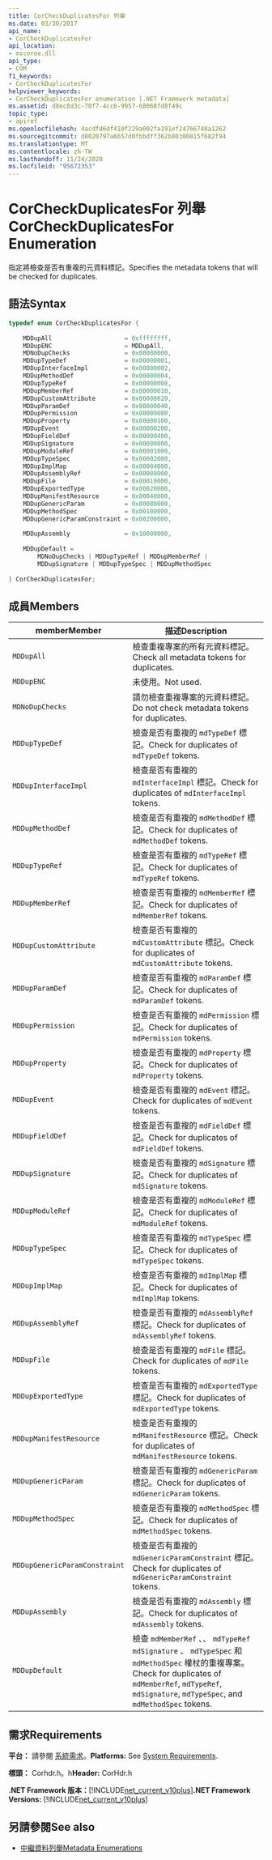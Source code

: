 ```yaml
---
title: CorCheckDuplicatesFor 列舉
ms.date: 03/30/2017
api_name:
- CorCheckDuplicatesFor
api_location:
- mscoree.dll
api_type:
- COM
f1_keywords:
- CorCheckDuplicatesFor
helpviewer_keywords:
- CorCheckDuplicatesFor enumeration [.NET Framework metadata]
ms.assetid: d8ec8d3c-70f7-4cc6-9957-68068fd8f49c
topic_type:
- apiref
ms.openlocfilehash: 4acdfd6df410f229a002fa191ef24766748a1262
ms.sourcegitcommit: d8020797a6657d0fbbdff362b80300815f682f94
ms.translationtype: MT
ms.contentlocale: zh-TW
ms.lasthandoff: 11/24/2020
ms.locfileid: "95672353"
---
```

# <a name="corcheckduplicatesfor-enumeration"></a><span data-ttu-id="f59c9-102">CorCheckDuplicatesFor 列舉</span><span class="sxs-lookup"><span data-stu-id="f59c9-102">CorCheckDuplicatesFor Enumeration</span></span>

<span data-ttu-id="f59c9-103">指定將檢查是否有重複的元資料標記。</span><span class="sxs-lookup"><span data-stu-id="f59c9-103">Specifies the metadata tokens that will be checked for duplicates.</span></span>  
  
## <a name="syntax"></a><span data-ttu-id="f59c9-104">語法</span><span class="sxs-lookup"><span data-stu-id="f59c9-104">Syntax</span></span>  
  
```cpp  
typedef enum CorCheckDuplicatesFor {  
  
    MDDupAll                    = 0xffffffff,  
    MDDupENC                    = MDDupAll,  
    MDNoDupChecks               = 0x00000000,  
    MDDupTypeDef                = 0x00000001,  
    MDDupInterfaceImpl          = 0x00000002,  
    MDDupMethodDef              = 0x00000004,  
    MDDupTypeRef                = 0x00000008,  
    MDDupMemberRef              = 0x00000010,  
    MDDupCustomAttribute        = 0x00000020,  
    MDDupParamDef               = 0x00000040,  
    MDDupPermission             = 0x00000080,  
    MDDupProperty               = 0x00000100,  
    MDDupEvent                  = 0x00000200,  
    MDDupFieldDef               = 0x00000400,  
    MDDupSignature              = 0x00000800,  
    MDDupModuleRef              = 0x00001000,  
    MDDupTypeSpec               = 0x00002000,  
    MDDupImplMap                = 0x00004000,  
    MDDupAssemblyRef            = 0x00008000,  
    MDDupFile                   = 0x00010000,  
    MDDupExportedType           = 0x00020000,  
    MDDupManifestResource       = 0x00040000,  
    MDDupGenericParam           = 0x00080000,  
    MDDupMethodSpec             = 0x00100000,  
    MDDupGenericParamConstraint = 0x00200000,  
  
    MDDupAssembly               = 0x10000000,  
  
    MDDupDefault =
        MDNoDupChecks | MDDupTypeRef | MDDupMemberRef |
        MDDupSignature | MDDupTypeSpec | MDDupMethodSpec  
  
} CorCheckDuplicatesFor;  
```  
  
## <a name="members"></a><span data-ttu-id="f59c9-105">成員</span><span class="sxs-lookup"><span data-stu-id="f59c9-105">Members</span></span>  
  
|<span data-ttu-id="f59c9-106">member</span><span class="sxs-lookup"><span data-stu-id="f59c9-106">Member</span></span>|<span data-ttu-id="f59c9-107">描述</span><span class="sxs-lookup"><span data-stu-id="f59c9-107">Description</span></span>|  
|------------|-----------------|  
|`MDDupAll`|<span data-ttu-id="f59c9-108">檢查重複專案的所有元資料標記。</span><span class="sxs-lookup"><span data-stu-id="f59c9-108">Check all metadata tokens for duplicates.</span></span>|  
|`MDDupENC`|<span data-ttu-id="f59c9-109">未使用。</span><span class="sxs-lookup"><span data-stu-id="f59c9-109">Not used.</span></span>|  
|`MDNoDupChecks`|<span data-ttu-id="f59c9-110">請勿檢查重複專案的元資料標記。</span><span class="sxs-lookup"><span data-stu-id="f59c9-110">Do not check metadata tokens for duplicates.</span></span>|  
|`MDDupTypeDef`|<span data-ttu-id="f59c9-111">檢查是否有重複的 `mdTypeDef` 標記。</span><span class="sxs-lookup"><span data-stu-id="f59c9-111">Check for duplicates of `mdTypeDef` tokens.</span></span>|  
|`MDDupInterfaceImpl`|<span data-ttu-id="f59c9-112">檢查是否有重複的 `mdInterfaceImpl` 標記。</span><span class="sxs-lookup"><span data-stu-id="f59c9-112">Check for duplicates of `mdInterfaceImpl` tokens.</span></span>|  
|`MDDupMethodDef`|<span data-ttu-id="f59c9-113">檢查是否有重複的 `mdMethodDef` 標記。</span><span class="sxs-lookup"><span data-stu-id="f59c9-113">Check for duplicates of `mdMethodDef` tokens.</span></span>|  
|`MDDupTypeRef`|<span data-ttu-id="f59c9-114">檢查是否有重複的 `mdTypeRef` 標記。</span><span class="sxs-lookup"><span data-stu-id="f59c9-114">Check for duplicates of `mdTypeRef` tokens.</span></span>|  
|`MDDupMemberRef`|<span data-ttu-id="f59c9-115">檢查是否有重複的 `mdMemberRef` 標記。</span><span class="sxs-lookup"><span data-stu-id="f59c9-115">Check for duplicates of `mdMemberRef` tokens.</span></span>|  
|`MDDupCustomAttribute`|<span data-ttu-id="f59c9-116">檢查是否有重複的 `mdCustomAttribute` 標記。</span><span class="sxs-lookup"><span data-stu-id="f59c9-116">Check for duplicates of `mdCustomAttribute` tokens.</span></span>|  
|`MDDupParamDef`|<span data-ttu-id="f59c9-117">檢查是否有重複的 `mdParamDef` 標記。</span><span class="sxs-lookup"><span data-stu-id="f59c9-117">Check for duplicates of `mdParamDef` tokens.</span></span>|  
|`MDDupPermission`|<span data-ttu-id="f59c9-118">檢查是否有重複的 `mdPermission` 標記。</span><span class="sxs-lookup"><span data-stu-id="f59c9-118">Check for duplicates of `mdPermission` tokens.</span></span>|  
|`MDDupProperty`|<span data-ttu-id="f59c9-119">檢查是否有重複的 `mdProperty` 標記。</span><span class="sxs-lookup"><span data-stu-id="f59c9-119">Check for duplicates of `mdProperty` tokens.</span></span>|  
|`MDDupEvent`|<span data-ttu-id="f59c9-120">檢查是否有重複的 `mdEvent` 標記。</span><span class="sxs-lookup"><span data-stu-id="f59c9-120">Check for duplicates of `mdEvent` tokens.</span></span>|  
|`MDDupFieldDef`|<span data-ttu-id="f59c9-121">檢查是否有重複的 `mdFieldDef` 標記。</span><span class="sxs-lookup"><span data-stu-id="f59c9-121">Check for duplicates of `mdFieldDef` tokens.</span></span>|  
|`MDDupSignature`|<span data-ttu-id="f59c9-122">檢查是否有重複的 `mdSignature` 標記。</span><span class="sxs-lookup"><span data-stu-id="f59c9-122">Check for duplicates of `mdSignature` tokens.</span></span>|  
|`MDDupModuleRef`|<span data-ttu-id="f59c9-123">檢查是否有重複的 `mdModuleRef` 標記。</span><span class="sxs-lookup"><span data-stu-id="f59c9-123">Check for duplicates of `mdModuleRef` tokens.</span></span>|  
|`MDDupTypeSpec`|<span data-ttu-id="f59c9-124">檢查是否有重複的 `mdTypeSpec` 標記。</span><span class="sxs-lookup"><span data-stu-id="f59c9-124">Check for duplicates of `mdTypeSpec` tokens.</span></span>|  
|`MDDupImplMap`|<span data-ttu-id="f59c9-125">檢查是否有重複的 `mdImplMap` 標記。</span><span class="sxs-lookup"><span data-stu-id="f59c9-125">Check for duplicates of `mdImplMap` tokens.</span></span>|  
|`MDDupAssemblyRef`|<span data-ttu-id="f59c9-126">檢查是否有重複的 `mdAssemblyRef` 標記。</span><span class="sxs-lookup"><span data-stu-id="f59c9-126">Check for duplicates of `mdAssemblyRef` tokens.</span></span>|  
|`MDDupFile`|<span data-ttu-id="f59c9-127">檢查是否有重複的 `mdFile` 標記。</span><span class="sxs-lookup"><span data-stu-id="f59c9-127">Check for duplicates of `mdFile` tokens.</span></span>|  
|`MDDupExportedType`|<span data-ttu-id="f59c9-128">檢查是否有重複的 `mdExportedType` 標記。</span><span class="sxs-lookup"><span data-stu-id="f59c9-128">Check for duplicates of `mdExportedType` tokens.</span></span>|  
|`MDDupManifestResource`|<span data-ttu-id="f59c9-129">檢查是否有重複的 `mdManifestResource` 標記。</span><span class="sxs-lookup"><span data-stu-id="f59c9-129">Check for duplicates of `mdManifestResource` tokens.</span></span>|  
|`MDDupGenericParam`|<span data-ttu-id="f59c9-130">檢查是否有重複的 `mdGenericParam` 標記。</span><span class="sxs-lookup"><span data-stu-id="f59c9-130">Check for duplicates of `mdGenericParam` tokens.</span></span>|  
|`MDDupMethodSpec`|<span data-ttu-id="f59c9-131">檢查是否有重複的 `mdMethodSpec` 標記。</span><span class="sxs-lookup"><span data-stu-id="f59c9-131">Check for duplicates of `mdMethodSpec` tokens.</span></span>|  
|`MDDupGenericParamConstraint`|<span data-ttu-id="f59c9-132">檢查是否有重複的 `mdGenericParamConstraint` 標記。</span><span class="sxs-lookup"><span data-stu-id="f59c9-132">Check for duplicates of `mdGenericParamConstraint` tokens.</span></span>|  
|`MDDupAssembly`|<span data-ttu-id="f59c9-133">檢查是否有重複的 `mdAssembly` 標記。</span><span class="sxs-lookup"><span data-stu-id="f59c9-133">Check for duplicates of `mdAssembly` tokens.</span></span>|  
|`MDDupDefault`|<span data-ttu-id="f59c9-134">檢查 `mdMemberRef` 、、 `mdTypeRef` `mdSignature` 、 `mdTypeSpec` 和 `mdMethodSpec` 權杖的重複專案。</span><span class="sxs-lookup"><span data-stu-id="f59c9-134">Check for duplicates of `mdMemberRef`, `mdTypeRef`, `mdSignature`, `mdTypeSpec`, and `mdMethodSpec` tokens.</span></span>|  
  
## <a name="requirements"></a><span data-ttu-id="f59c9-135">需求</span><span class="sxs-lookup"><span data-stu-id="f59c9-135">Requirements</span></span>  

 <span data-ttu-id="f59c9-136">**平台：** 請參閱 [系統需求](../../get-started/system-requirements.md)。</span><span class="sxs-lookup"><span data-stu-id="f59c9-136">**Platforms:** See [System Requirements](../../get-started/system-requirements.md).</span></span>  
  
 <span data-ttu-id="f59c9-137">**標頭：** Corhdr.h。h</span><span class="sxs-lookup"><span data-stu-id="f59c9-137">**Header:** CorHdr.h</span></span>  
  
 <span data-ttu-id="f59c9-138">**.NET Framework 版本：**[!INCLUDE[net_current_v10plus](../../../../includes/net-current-v10plus-md.md)]</span><span class="sxs-lookup"><span data-stu-id="f59c9-138">**.NET Framework Versions:** [!INCLUDE[net_current_v10plus](../../../../includes/net-current-v10plus-md.md)]</span></span>  
  
## <a name="see-also"></a><span data-ttu-id="f59c9-139">另請參閱</span><span class="sxs-lookup"><span data-stu-id="f59c9-139">See also</span></span>

- [<span data-ttu-id="f59c9-140">中繼資料列舉</span><span class="sxs-lookup"><span data-stu-id="f59c9-140">Metadata Enumerations</span></span>](metadata-enumerations.md)
